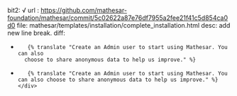 bit2: √
url : https://github.com/mathesar-foundation/mathesar/commit/5c02622a87e76df7955a2fee21f41c5d854ca0d0
file: mathesar/templates/installation/complete_installation.html
desc: add new line break.
diff: 
-        {% translate "Create an Admin user to start using Mathesar. You can also
        choose to share anonymous data to help us improve." %}
+        {% translate "Create an Admin user to start using Mathesar. You can also choose to share anonymous data to help us improve." %}
      </div>